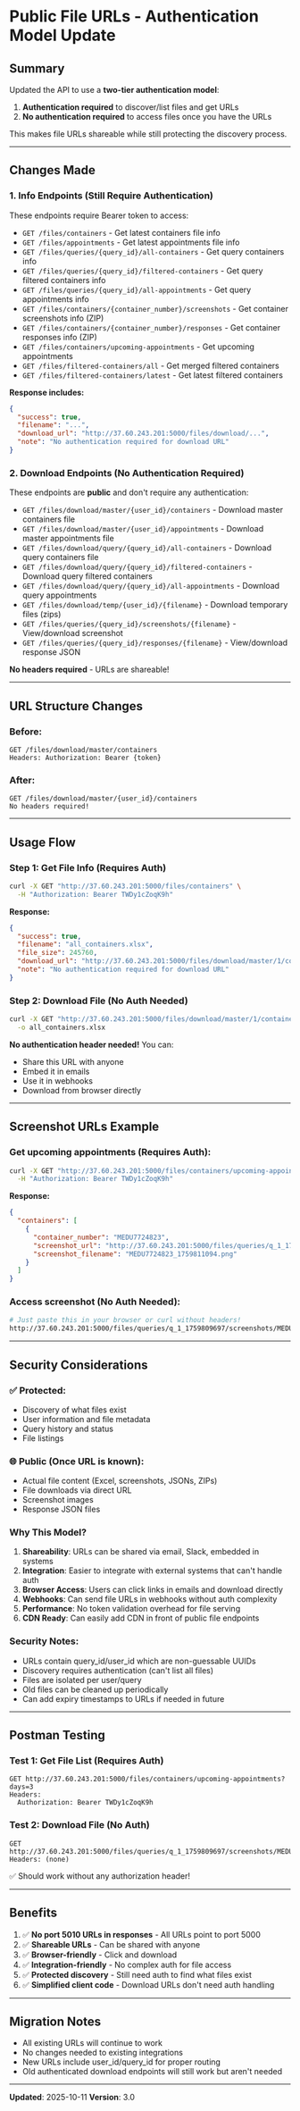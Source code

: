 # Public File URLs - Authentication Model Update

## Summary

Updated the API to use a **two-tier authentication model**:
1. **Authentication required** to discover/list files and get URLs
2. **No authentication required** to access files once you have the URLs

This makes file URLs shareable while still protecting the discovery process.

---

## Changes Made

### 1. Info Endpoints (Still Require Authentication)

These endpoints require Bearer token to access:

- `GET /files/containers` - Get latest containers file info
- `GET /files/appointments` - Get latest appointments file info
- `GET /files/queries/{query_id}/all-containers` - Get query containers info
- `GET /files/queries/{query_id}/filtered-containers` - Get query filtered containers info
- `GET /files/queries/{query_id}/all-appointments` - Get query appointments info
- `GET /files/containers/{container_number}/screenshots` - Get container screenshots info (ZIP)
- `GET /files/containers/{container_number}/responses` - Get container responses info (ZIP)
- `GET /files/containers/upcoming-appointments` - Get upcoming appointments
- `GET /files/filtered-containers/all` - Get merged filtered containers
- `GET /files/filtered-containers/latest` - Get latest filtered containers

**Response includes:**
```json
{
  "success": true,
  "filename": "...",
  "download_url": "http://37.60.243.201:5000/files/download/...",
  "note": "No authentication required for download URL"
}
```

### 2. Download Endpoints (No Authentication Required)

These endpoints are **public** and don't require any authentication:

- `GET /files/download/master/{user_id}/containers` - Download master containers file
- `GET /files/download/master/{user_id}/appointments` - Download master appointments file
- `GET /files/download/query/{query_id}/all-containers` - Download query containers file
- `GET /files/download/query/{query_id}/filtered-containers` - Download query filtered containers
- `GET /files/download/query/{query_id}/all-appointments` - Download query appointments
- `GET /files/download/temp/{user_id}/{filename}` - Download temporary files (zips)
- `GET /files/queries/{query_id}/screenshots/{filename}` - View/download screenshot
- `GET /files/queries/{query_id}/responses/{filename}` - View/download response JSON

**No headers required** - URLs are shareable!

---

## URL Structure Changes

### Before:
```
GET /files/download/master/containers
Headers: Authorization: Bearer {token}
```

### After:
```
GET /files/download/master/{user_id}/containers
No headers required!
```

---

## Usage Flow

### Step 1: Get File Info (Requires Auth)
```bash
curl -X GET "http://37.60.243.201:5000/files/containers" \
  -H "Authorization: Bearer TWDy1cZoqK9h"
```

**Response:**
```json
{
  "success": true,
  "filename": "all_containers.xlsx",
  "file_size": 245760,
  "download_url": "http://37.60.243.201:5000/files/download/master/1/containers",
  "note": "No authentication required for download URL"
}
```

### Step 2: Download File (No Auth Needed)
```bash
curl -X GET "http://37.60.243.201:5000/files/download/master/1/containers" \
  -o all_containers.xlsx
```

**No authentication header needed!** You can:
- Share this URL with anyone
- Embed it in emails
- Use it in webhooks
- Download from browser directly

---

## Screenshot URLs Example

### Get upcoming appointments (Requires Auth):
```bash
curl -X GET "http://37.60.243.201:5000/files/containers/upcoming-appointments?days=3" \
  -H "Authorization: Bearer TWDy1cZoqK9h"
```

**Response:**
```json
{
  "containers": [
    {
      "container_number": "MEDU7724823",
      "screenshot_url": "http://37.60.243.201:5000/files/queries/q_1_1759809697/screenshots/MEDU7724823_1759811094.png",
      "screenshot_filename": "MEDU7724823_1759811094.png"
    }
  ]
}
```

### Access screenshot (No Auth Needed):
```bash
# Just paste this in your browser or curl without headers!
http://37.60.243.201:5000/files/queries/q_1_1759809697/screenshots/MEDU7724823_1759811094.png
```

---

## Security Considerations

### ✅ Protected:
- Discovery of what files exist
- User information and file metadata
- Query history and status
- File listings

### 🌐 Public (Once URL is known):
- Actual file content (Excel, screenshots, JSONs, ZIPs)
- File downloads via direct URL
- Screenshot images
- Response JSON files

### Why This Model?

1. **Shareability**: URLs can be shared via email, Slack, embedded in systems
2. **Integration**: Easier to integrate with external systems that can't handle auth
3. **Browser Access**: Users can click links in emails and download directly
4. **Webhooks**: Can send file URLs in webhooks without auth complexity
5. **Performance**: No token validation overhead for file serving
6. **CDN Ready**: Can easily add CDN in front of public file endpoints

### Security Notes:

- URLs contain query_id/user_id which are non-guessable UUIDs
- Discovery requires authentication (can't list all files)
- Files are isolated per user/query
- Old files can be cleaned up periodically
- Can add expiry timestamps to URLs if needed in future

---

## Postman Testing

### Test 1: Get File List (Requires Auth)
```
GET http://37.60.243.201:5000/files/containers/upcoming-appointments?days=3
Headers:
  Authorization: Bearer TWDy1cZoqK9h
```

### Test 2: Download File (No Auth)
```
GET http://37.60.243.201:5000/files/queries/q_1_1759809697/screenshots/MEDU7724823_1759811094.png
Headers: (none)
```

✅ Should work without any authorization header!

---

## Benefits

1. ✅ **No port 5010 URLs in responses** - All URLs point to port 5000
2. ✅ **Shareable URLs** - Can be shared with anyone
3. ✅ **Browser-friendly** - Click and download
4. ✅ **Integration-friendly** - No complex auth for file access
5. ✅ **Protected discovery** - Still need auth to find what files exist
6. ✅ **Simplified client code** - Download URLs don't need auth handling

---

## Migration Notes

- All existing URLs will continue to work
- No changes needed to existing integrations
- New URLs include user_id/query_id for proper routing
- Old authenticated download endpoints will still work but aren't needed

---

**Updated**: 2025-10-11
**Version**: 3.0

